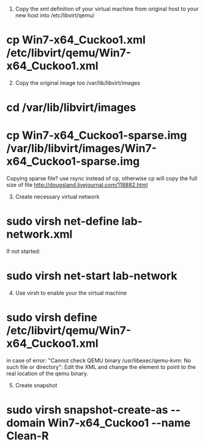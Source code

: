 1) Copy the xml definition of your virtual machine from original host to your new host into /etc/libvirt/qemu/
# cp Win7-x64_Cuckoo1.xml /etc/libvirt/qemu/Win7-x64_Cuckoo1.xml

2) Copy the original image too /var/lib/libvirt/images
# cd /var/lib/libvirt/images
# cp Win7-x64_Cuckoo1-sparse.img /var/lib/libvirt/images/Win7-x64_Cuckoo1-sparse.img
Copying sparse file? use rsync instead of cp, otherwise cp will copy the full size of file
http://dougsland.livejournal.com/118882.html

3) Create necessary virtual network
# sudo virsh net-define lab-network.xml
If not started:
# sudo virsh net-start lab-network

4) Use virsh to enable your the virtual machine
# sudo virsh define /etc/libvirt/qemu/Win7-x64_Cuckoo1.xml
in case of error: "Cannot check QEMU binary /usr/libexec/qemu-kvm: No such file or directory": 
Edit the XML and change the <emulator> element to point to the real location of the qemu binary.

5) Create snapshot
# sudo virsh snapshot-create-as --domain Win7-x64_Cuckoo1 --name Clean-R


